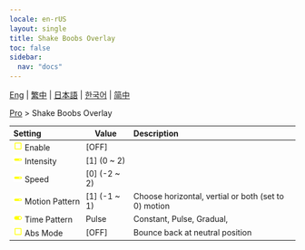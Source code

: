```yaml
---
locale: en-rUS
layout: single
title: Shake Boobs Overlay
toc: false
sidebar:
  nav: "docs"
---
```

[Eng](/dancexr/menu/2025.4/actor/shake_boobs_overlay) | [繁中](/tw/dancexr/menu/2025.4/actor/shake_boobs_overlay) | [日本語](/jp/dancexr/menu/2025.4/actor/shake_boobs_overlay) | [한국어](/kr/dancexr/menu/2025.4/actor/shake_boobs_overlay) | [简中](/zh/dancexr/menu/2025.4/actor/shake_boobs_overlay)

[Pro](../menu#Pro) > Shake Boobs Overlay



| Setting | Value | Description |
| :--- | --- | :--- |
|<nobr> ![check_off icon](/images/icon/ic_check_off.png)  Enable</nobr>| [OFF] | 
|<nobr> ![slider icon](/images/icon/ic_slider.png)  Intensity</nobr>| [1] (0 ~ 2) | 
|<nobr> ![slider icon](/images/icon/ic_slider.png)  Speed</nobr>| [0] (-2 ~ 2) | 
|<nobr> ![slider icon](/images/icon/ic_slider.png)  Motion Pattern</nobr>| [1] (-1 ~ 1) | Choose horizontal, vertial or both (set to 0) motion
|<nobr> ![toggle_on icon](/images/icon/ic_toggle_on.png)  Time Pattern</nobr>| Pulse | Constant, Pulse, Gradual, 
|<nobr> ![check_off icon](/images/icon/ic_check_off.png)  Abs Mode</nobr>| [OFF] | Bounce back at neutral position
